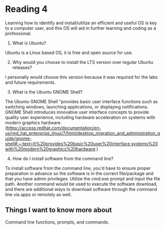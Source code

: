 # Reading 4

Learning how to identify and install/utilize an efficient and useful OS is key to a computer user, and this OS will aid in further learning and coding as a professional.

1. What is Ubuntu?

Ubuntu is a Linux based OS, it is free and open source for use.

2. Why would you choose to install the LTS version over regular Ubuntu releases?

I personally would choose this version because it was required for the labs and future requirements.

3. What is the Ubuntu GNOME Shell?

The Ubuntu GNOME Shell "provides basic user interface functions such as switching windows, launching applications, or displaying notifications. GNOME Shell introduces innovative user interface concepts to provide quality user experience, including hardware acceleration on systems with modern graphics hardware.  
(https://access.redhat.com/documentation/en-us/red_hat_enterprise_linux/7/html/desktop_migration_and_administration_guide/gnome-shell#:~:text=It%20provides%20basic%20user%20interface,systems%20with%20modern%20graphics%20hardware.)

4. How do I install software from the command line?

To install software from the command line, you'd have to ensure proper preparation in advance so the software is in the correct file/package and that you have admin privileges.  Utilize the cmd.exe prompt and input the file path.  Another command would be used to execute the software download, and there are additional ways to download software through the command line via apps or remotely as well.

## Things I want to know more about

Command line functions, prompts, and commands.